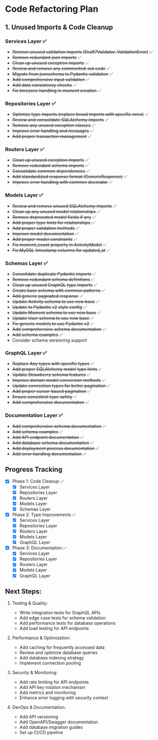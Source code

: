 # Code Refactoring Plan

## 1. Unused Imports & Code Cleanup

### Services Layer ✅
- ~~Remove unused validation imports (Draft7Validator, ValidationError)~~ ✅
- ~~Remove redundant json imports~~ ✅
- ~~Clean up unused exception imports~~ ✅
- ~~Review and remove any commented-out code~~ ✅
- ~~Migrate from jsonschema to Pydantic validation~~ ✅
- ~~Add comprehensive input validation~~ ✅
- ~~Add data consistency checks~~ ✅
- ~~Fix timezone handling in moment creation~~ ✅

### Repositories Layer ✅
- ~~Optimize type imports (replace broad imports with specific ones)~~ ✅
- ~~Review and consolidate SQLAlchemy imports~~ ✅
- ~~Remove any unused exception classes~~ ✅
- ~~Improve error handling and messages~~ ✅
- ~~Add proper transaction management~~ ✅

### Routers Layer ✅
- ~~Clean up unused exception imports~~ ✅
- ~~Remove redundant schema imports~~ ✅
- ~~Consolidate common dependencies~~ ✅
- ~~Add standardized response format (GenericResponse)~~ ✅
- ~~Improve error handling with common decorator~~ ✅

### Models Layer ✅
- ~~Review and remove unused SQLAlchemy imports~~ ✅
- ~~Clean up any unused model relationships~~ ✅
- ~~Remove deprecated model fields if any~~ ✅
- ~~Add proper type hints for relationships~~ ✅
- ~~Add proper validation methods~~ ✅
- ~~Improve model documentation~~ ✅
- ~~Add proper model constraints~~ ✅
- ~~Fix moment_count property in ActivityModel~~ ✅
- ~~Fix MySQL timestamp columns for updated_at~~ ✅

### Schemas Layer ✅
- ~~Consolidate duplicate Pydantic imports~~ ✅
- ~~Remove redundant schema definitions~~ ✅
- ~~Clean up unused GraphQL type imports~~ ✅
- ~~Create base schema with common patterns~~ ✅
- ~~Add generic paginated response~~ ✅
- ~~Update Activity schema to use new base~~ ✅
- ~~Update to Pydantic v2 style config~~ ✅
- ~~Update Moment schema to use new base~~ ✅
- ~~Update User schema to use new base~~ ✅
- ~~Fix generic models to use Pydantic v2~~ ✅
- ~~Add comprehensive schema documentation~~ ✅
- ~~Add schema examples~~ ✅
- Consider schema versioning support

### GraphQL Layer ✅
- ~~Replace Any types with specific types~~ ✅
- ~~Add proper SQLAlchemy model type hints~~ ✅
- ~~Update Strawberry schema features~~ ✅
- ~~Improve domain model conversion methods~~ ✅
- ~~Update connection types for better pagination~~ ✅
- ~~Add proper cursor-based pagination~~ ✅
- ~~Ensure consistent type safety~~ ✅
- ~~Add comprehensive documentation~~ ✅

### Documentation Layer ✅
- ~~Add comprehensive schema documentation~~ ✅
- ~~Add schema examples~~ ✅
- ~~Add API endpoint documentation~~ ✅
- ~~Add database schema documentation~~ ✅
- ~~Add deployment process documentation~~ ✅
- ~~Add error handling documentation~~ ✅

## Progress Tracking

- [x] Phase 1: Code Cleanup ✅
  - [x] Services Layer
  - [x] Repositories Layer
  - [x] Routers Layer
  - [x] Models Layer
  - [x] Schemas Layer

- [x] Phase 2: Type Improvements ✅
  - [x] Services Layer
  - [x] Repositories Layer
  - [x] Routers Layer
  - [x] Models Layer
  - [x] GraphQL Layer

- [x] Phase 3: Documentation ✅
  - [x] Services Layer
  - [x] Repositories Layer
  - [x] Routers Layer
  - [x] Models Layer
  - [x] GraphQL Layer 

## Next Steps:

1. Testing & Quality:
   - Write integration tests for GraphQL APIs
   - Add edge case tests for schema validation
   - Add performance tests for database operations
   - Add load testing for API endpoints

2. Performance & Optimization:
   - Add caching for frequently accessed data
   - Review and optimize database queries
   - Add database indexing strategy
   - Implement connection pooling

3. Security & Monitoring:
   - Add rate limiting for API endpoints
   - Add API key rotation mechanism
   - Add metrics and monitoring
   - Enhance error logging with security context

4. DevOps & Documentation:
   - Add API versioning
   - Add OpenAPI/Swagger documentation
   - Add database migration guides
   - Set up CI/CD pipeline